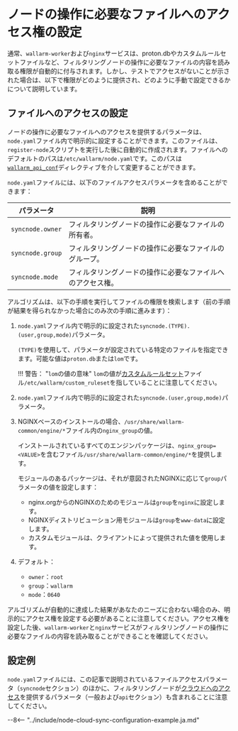 # ノードの操作に必要なファイルへのアクセス権の設定

通常、`wallarm-worker`および`nginx`サービスは、proton.dbやカスタムルールセットファイルなど、フィルタリングノードの操作に必要なファイルの内容を読み取る権限が自動的に付与されます。しかし、テストでアクセスがないことが示された場合は、以下で権限がどのように提供され、どのように手動で設定できるかについて説明しています。

## ファイルへのアクセスの設定

ノードの操作に必要なファイルへのアクセスを提供するパラメータは、`node.yaml`ファイル内で明示的に設定することができます。このファイルは、`register-node`スクリプトを実行した後に自動的に作成されます。ファイルへのデフォルトのパスは`/etc/wallarm/node.yaml`です。このパスは[`wallarm_api_conf`](configure-parameters-en.ja.md#wallarm_api_conf)ディレクティブを介して変更することができます。

`node.yaml`ファイルには、以下のファイルアクセスパラメータを含めることができます：

| パラメータ | 説明 |
|--------------|-------------|
| `syncnode.owner` | フィルタリングノードの操作に必要なファイルの所有者。 |
| `syncnode.group` | フィルタリングノードの操作に必要なファイルのグループ。 |
| `syncnode.mode`  | フィルタリングノードの操作に必要なファイルへのアクセス権。 |

アルゴリズムは、以下の手順を実行してファイルの権限を検索します（前の手順が結果を得られなかった場合にのみ次の手順に進みます）：

1. `node.yaml`ファイル内で明示的に設定された`syncnode.(TYPE).(user,group,mode)`パラメータ。

    `(TYPE)`を使用して、パラメータが設定されている特定のファイルを指定できます。可能な値は`proton.db`または`lom`です。

    !!! 警告： "`lom`の値の意味"
        `lom`の値が[カスタムルールセット](../user-guides/rules/compiling.ja.md)ファイル`/etc/wallarm/custom_ruleset`を指していることに注意してください。

1. `node.yaml`ファイル内で明示的に設定された`syncnode.(user,group,mode)`パラメータ。
1. NGINXベースのインストールの場合、`/usr/share/wallarm-common/engine/*`ファイル内の`nginx_group`の値。

    インストールされているすべてのエンジンパッケージは、`nginx_group=<VALUE>`を含むファイル`/usr/share/wallarm-common/engine/*`を提供します。

    モジュールのあるパッケージは、それが意図されたNGINXに応じて`group`パラメータの値を設定します：

    * nginx.orgからのNGINXのためのモジュールは`group`を`nginx`に設定します。
    * NGINXディストリビューション用モジュールは`group`を`www-data`に設定します。
    * カスタムモジュールは、クライアントによって提供された値を使用します。

1. デフォルト：
    * `owner`：`root`
    * `group`：`wallarm`
    * `mode`：`0640`

アルゴリズムが自動的に達成した結果があなたのニーズに合わない場合のみ、明示的にアクセス権を設定する必要があることに注意してください。アクセス権を設定した後、`wallarm-worker`と`nginx`サービスがフィルタリングノードの操作に必要なファイルの内容を読み取ることができることを確認してください。

## 設定例

`node.yaml`ファイルには、この記事で説明されているファイルアクセスパラメータ（`syncnode`セクション）のほかに、フィルタリングノードが[クラウドへのアクセス](configure-cloud-node-synchronization-en.ja.md)を提供するパラメータ（一般および`api`セクション）も含まれることに注意してください。

--8<-- "../include/node-cloud-sync-configuration-example.ja.md"